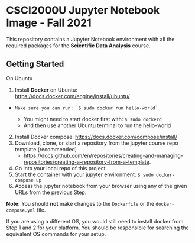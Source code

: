 # CSCI2000U Jupyter Notebook Image - Fall 2021

This repository contains a Jupyter Notebook environment with all the required packages for the **Scientific Data Analysis** course.

## Getting Started

On Ubuntu

1.	Install **Docker** on Ubuntu: https://docs.docker.com/engine/install/ubuntu/ 
  - 	Make sure you can run: `$ sudo docker run hello-world`
    - 	You might need to start docker first with: `$ sudo dockerd`
    - 	And then use another Ubuntu terminal to run the hello-world
2.	Install Docker compose: https://docs.docker.com/compose/install/ 
3.	Download, clone, or start a repository from the jupyter course repo template (recommended)
    - https://docs.github.com/en/repositories/creating-and-managing-repositories/creating-a-repository-from-a-template.
5.	Go into your local repo of this project
6.	Start the container with your jupyter environment: `$ sudo docker-compose up`
7.	Access the jupyter notebook from your browser using any of the given URLs from the previous Step.


**Note:** You should **not** make changes to the `Dockerfile` or the `docker-compose.yml` file.

If you are using a different OS, you would still need to install docker from Step 1 and 2 for your platform. 
You should be responsible for searching the equivalent OS commands for your setup.
